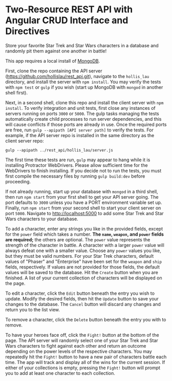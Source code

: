 # Two-Resource REST API with Angular CRUD Interface and Directives

Store your favorite Star Trek and Star Wars characters in a database and randomly pit them against one another in battle!

This app requires a local install of [MongoDB](http://www.mongodb.com).

First, clone the repo containing the API server (<https://github.com/hollislau/rest_api.git>), navigate to the `hollis_lau` directory, and install the server with `npm install`. You may verify the tests with `npm test` or `gulp` if you wish (start up MongoDB with `mongod` in another shell first).

Next, in a second shell, clone this repo and install the client server with `npm install`. To verify integration and unit tests, first close any instances of servers running on ports `3000` or `5000`. The gulp tasks managing the tests automatically create child processes to run server dependencies, and this will cause conflicts if those ports are already in use. Once the required ports are free, run `gulp --apipath [API server path]` to verify the tests. For example, if the API server repo is installed in the same directory as the client server repo:
```
gulp --apipath ../rest_api/hollis_lau/server.js
```
The first time these tests are run, `gulp` may appear to hang while it is installing Protractor WebDrivers. Please allow sufficient time for the WebDrivers to finish installing. If you decide not to run the tests, you must first compile the necessary files by running `gulp build:dev` before proceeding.

If not already running, start up your database with `mongod` in a third shell, then run `npm start` from your first shell to get your API server going. The port defaults to `3000` unless you have a PORT environment variable set up. Finally, run `npm start` from your second shell to start your client server on port `5000`. Navigate to <http://localhost:5000> to add some Star Trek and Star Wars characters to your database.

To add a character, enter any strings you like in the provided fields, except for the `power` field which takes a number. __The `name`, `weapon`, and `power` fields are required;__ the others are optional. The `power` value represents the strength of the character in battle. A character with a larger `power` value will always defeat one with a smaller value. Choose any `power` values you like, but they must be valid numbers. For your Star Trek characters, default values of "Phaser" and "Enterprise" have been set for the `weapon` and `ship` fields, respectively. If values are not provided for those fields, the default values will be saved to the database. Hit the `Create` button when you are finished. A list of your current collection of characters will be displayed on the page.

To edit a character, click the `Edit` button beneath the entry you wish to update. Modify the desired fields, then hit the `Update` button to save your changes to the database. The `Cancel` button will discard any changes and return you to the list view.

To remove a character, click the `Delete` button beneath the entry you with to remove.

To have your heroes face off, click the `Fight!` button at the bottom of the page. The API server will randomly select one of your Star Trek and Star Wars characters to fight against each other and return an outcome depending on the power levels of the respective characters. You may repeatedly hit the `Fight!` button to have a new pair of characters battle each time. The app will track and display all of the wins for the current session. If either of your collections is empty, pressing the `Fight!` button will prompt you to add at least one character to each collection.
